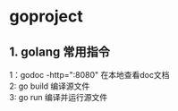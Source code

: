 # goproject
## 1. golang 常用指令
1：godoc -http=":8080"  在本地查看doc文档</br>
2: go build  编译源文件</br>
3: go run  编译并运行源文件</br>  





